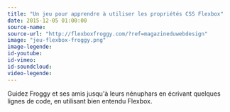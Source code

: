 ```yaml
---
title: "Un jeu pour apprendre à utiliser les propriétés CSS Flexbox"
date: 2015-12-05 01:00:00
source-name:
source-url: "http://flexboxfroggy.com/?ref=magazineduwebdesign"
image: "jeu-flexbox-froggy.png"
image-legende:
id-youtube:
id-vimeo:
id-soundcloud:
video-legende:
---
```

Guidez Froggy et ses amis jusqu'à leurs nénuphars en écrivant quelques lignes de code, en utilisant bien entendu Flexbox.
